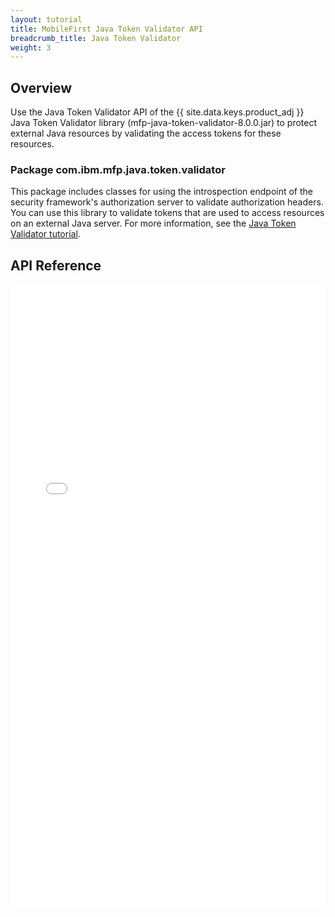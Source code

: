 ```yaml
---
layout: tutorial
title: MobileFirst Java Token Validator API
breadcrumb_title: Java Token Validator
weight: 3
---
```

<!-- NLS_CHARSET=UTF-8 -->
## Overview
Use the Java Token Validator API of the {{ site.data.keys.product_adj }} Java Token Validator library (mfp-java-token-validator-8.0.0.jar) to protect external Java resources by validating the access tokens for these resources.

### Package com.ibm.mfp.java.token.validator
This package includes classes for using the introspection endpoint of the security framework's authorization server to validate authorization headers. You can use this library to validate tokens that are used to access resources on an external Java server. For more information, see the [Java Token Validator tutorial](../../authentication-and-security/protecting-external-resources/jtv).

## API Reference

<iframe width="100%" height="1000px" frameBorder="0" src="../api-ref/mfp-java-token-validator-java-apidoc/html/refjava-mfp-java-token-validator/html/index.html"></iframe>